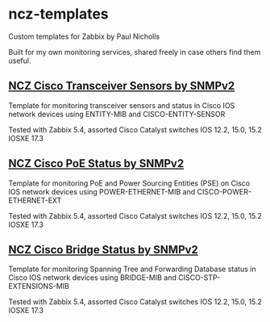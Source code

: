 # ncz-templates
Custom templates for Zabbix by Paul Nicholls

Built for my own monitoring services, shared freely in case others find them useful. 

## [NCZ Cisco Transceiver Sensors by SNMPv2](template_ncz_cisco_transceiver_sensors_by_snmpv2/)
Template for monitoring transceiver sensors and status in Cisco IOS network devices using ENTITY-MIB and CISCO-ENTITY-SENSOR

Tested with Zabbix 5.4, assorted Cisco Catalyst switches IOS 12.2, 15.0, 15.2 IOSXE 17.3

## [NCZ Cisco PoE Status by SNMPv2](template_ncz_cisco_poe_status_by_snmpv2/)
Template for monitoring PoE and Power Sourcing Entities (PSE) on Cisco IOS network devices using POWER-ETHERNET-MIB and CISCO-POWER-ETHERNET-EXT

Tested with Zabbix 5.4, assorted Cisco Catalyst switches IOS 12.2, 15.0, 15.2 IOSXE 17.3

## [NCZ Cisco Bridge Status by SNMPv2](template_ncz_cisco_bridge_status_by_snmpv2/)
Template for monitoring Spanning Tree and Forwarding Database status in Cisco IOS network devices using BRIDGE-MIB and CISCO-STP-EXTENSIONS-MIB

Tested with Zabbix 5.4, assorted Cisco Catalyst switches IOS 12.2, 15.0, 15.2 IOSXE 17.3
